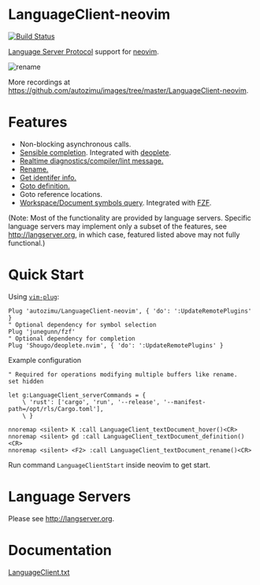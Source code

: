 # LanguageClient-neovim
[![Build Status](https://travis-ci.org/autozimu/LanguageClient-neovim.svg?branch=master)](https://travis-ci.org/autozimu/LanguageClient-neovim)

[Language Server Protocol](https://github.com/Microsoft/language-server-protocol) support for [neovim](https://github.com/neovim/neovim).

![rename](https://raw.github.com/autozimu/images/master/LanguageClient-neovim/rename.gif)

More recordings at <https://github.com/autozimu/images/tree/master/LanguageClient-neovim>.

# Features

- Non-blocking asynchronous calls.
- [Sensible completion](https://github.com/autozimu/images/tree/master/LanguageClient-neovim#completion). Integrated with [deoplete](https://github.com/Shougo/deoplete.nvim).
- [Realtime diagnostics/compiler/lint message.](https://github.com/autozimu/images/tree/master/LanguageClient-neovim#diagnostics)
- [Rename.](https://github.com/autozimu/images/tree/master/LanguageClient-neovim#rename)
- [Get identifer info.](https://github.com/autozimu/images/tree/master/LanguageClient-neovim#hover)
- [Goto definition.](https://github.com/autozimu/images/tree/master/LanguageClient-neovim#goto-definition)
- Goto reference locations.
- [Workspace/Document symbols query](https://github.com/autozimu/images/tree/master/LanguageClient-neovim#symbols). Integrated with [FZF](https://github.com/junegunn/fzf).

(Note: Most of the functionality are provided by language servers. Specific
language servers may implement only a subset of the features, see
<http://langserver.org>, in which case, featured listed above may not fully
functional.)

# Quick Start

Using [`vim-plug`](https://github.com/junegunn/vim-plug):

```vim
Plug 'autozimu/LanguageClient-neovim', { 'do': ':UpdateRemotePlugins' }
" Optional dependency for symbol selection
Plug 'junegunn/fzf'
" Optional dependency for completion
Plug 'Shougo/deoplete.nvim', { 'do': ':UpdateRemotePlugins' }
```

Example configuration

```vim
" Required for operations modifying multiple buffers like rename.
set hidden

let g:LanguageClient_serverCommands = {
    \ 'rust': ['cargo', 'run', '--release', '--manifest-path=/opt/rls/Cargo.toml'],
    \ }

nnoremap <silent> K :call LanguageClient_textDocument_hover()<CR>
nnoremap <silent> gd :call LanguageClient_textDocument_definition()<CR>
nnoremap <silent> <F2> :call LanguageClient_textDocument_rename()<CR>
```

Run command `LanguageClientStart` inside neovim to get start.

# Language Servers

Please see <http://langserver.org>.

# Documentation

[LanguageClient.txt](https://github.com/autozimu/LanguageClient-neovim/blob/master/doc/LanguageClient.txt)
